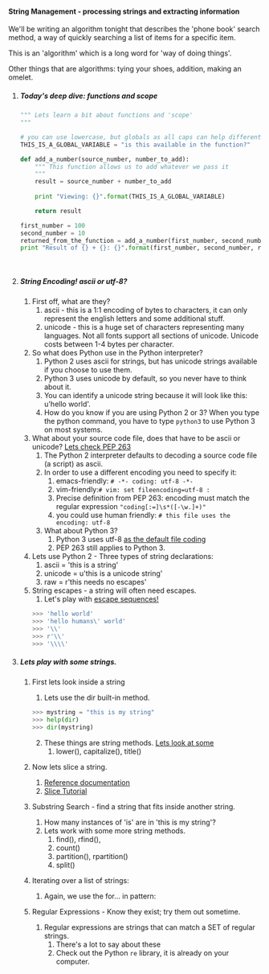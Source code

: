 

#### String Management - processing strings and extracting information

We'll be writing an algorithm tonight that describes the 'phone book' search method, a way of quickly searching a list of items for a specific item.

This is an 'algorithm' which is a long word for 'way of doing things'.

Other things that are algorithms: tying your shoes, addition, making an omelet.



1. ##### Today's deep dive: functions and scope

    ```python
    """ Lets learn a bit about functions and 'scope'
    """
    
    # you can use lowercase, but globals as all caps can help differentiate.
    THIS_IS_A_GLOBAL_VARIABLE = "is this available in the function?"

    def add_a_number(source_number, number_to_add):
        """ This function allows us to add whatever we pass it
        """
        result = source_number + number_to_add
        
        print "Viewing: {}".format(THIS_IS_A_GLOBAL_VARIABLE)

        return result

    first_number = 100
    second_number = 10
    returned_from_the_function = add_a_number(first_number, second_number)
    print "Result of {} + {}: {}".format(first_number, second_number, returned_from_the_function)
        
        
    ```



2. ##### String Encoding! ascii or utf-8?
    1. First off, what are they?
        1. ascii - this is a 1:1 encoding of bytes to characters, it can only represent the english letters and some additional stuff.
        2. unicode - this is a huge set of characters representing many languages. Not all fonts support all sections of unicode. Unicode costs between 1-4 bytes per character.
    2. So what does Python use in the Python interpreter?
        1. Python 2 uses ascii for strings, but has unicode strings available if you choose to use them.
        2. Python 3 uses unicode by default, so you never have to think about it.
        3. You can identify a unicode string because it will look like this: u'hello world'.
        4. How do you know if you are using Python 2 or 3? When you type the python command, you have to type `python3` to use Python 3 on most systems.
    3. What about your source code file, does that have to be ascii or unicode? [Lets check PEP 263](https://www.python.org/dev/peps/pep-0263/)
        1. The Python 2 interpreter defaults to decoding a source code file (a script) as ascii.
        2. In order to use a different encoding you need to specify it:
            1. emacs-friendly: `# -*- coding: utf-8 -*-`
            2. vim-friendly:`# vim: set fileencoding=utf-8 :`
            3. Precise definition from PEP 263: encoding must match the regular expression `"coding[:=]\s*([-\w.]+)"`
            4. you could use human friendly: `# this file uses the encoding: utf-8`
        3. What about Python 3?
            1. Python 3 uses utf-8 [as the default file coding](https://docs.python.org/3.3/howto/unicode.html#the-string-type)
            2. PEP 263 still applies to Python 3.
    4. Lets use Python 2 - Three types of string declarations:
        1. ascii = 'this is a string'
        2. unicode = u'this is a unicode string'
        3. raw = r'this needs no escapes'
    5. String escapes - a string will often need escapes.
        1.  Let's play with [escape sequences!](https://docs.python.org/2/reference/lexical_analysis.html#string-literals)
        ```python
        >>> 'hello world'
        >>> 'hello humans\' world'
        >>> '\\'
        >>> r'\\'
        >>> '\\\\'
        ```

3. ##### Lets play with some strings.

    1. First lets look inside a string
        1. Lets use the dir built-in method.
        ```python
        >>> mystring = "this is my string"
        >>> help(dir)
        >>> dir(mystring)
        ```
        2. These things are string methods. [Lets look at some](https://docs.python.org/2/library/stdtypes.html#string-methods)
            1. lower(), capitalize(), title()
    

    2. Now lets slice a string.
        1. [Reference documentation](https://docs.python.org/2/reference/expressions.html#slicings)
        2. [Slice Tutorial](https://docs.python.org/2/tutorial/introduction.html#strings)

    3. Substring Search - find a string that fits inside another string.
        1. How many instances of 'is' are in 'this is my string'?
        2. Lets work with some more string methods.
            1. find(), rfind(), 
            2. count()
            3. partition(), rpartition()
            4. split()

    4. Iterating over a list of strings:
        1. Again, we use the for... in pattern:

    5. Regular Expressions - Know they exist; try them out sometime.
        1. Regular expressions are strings that can match a SET of regular strings.
            1. There's a lot to say about these
            2. Check out the Python `re` library, it is already on your computer.
